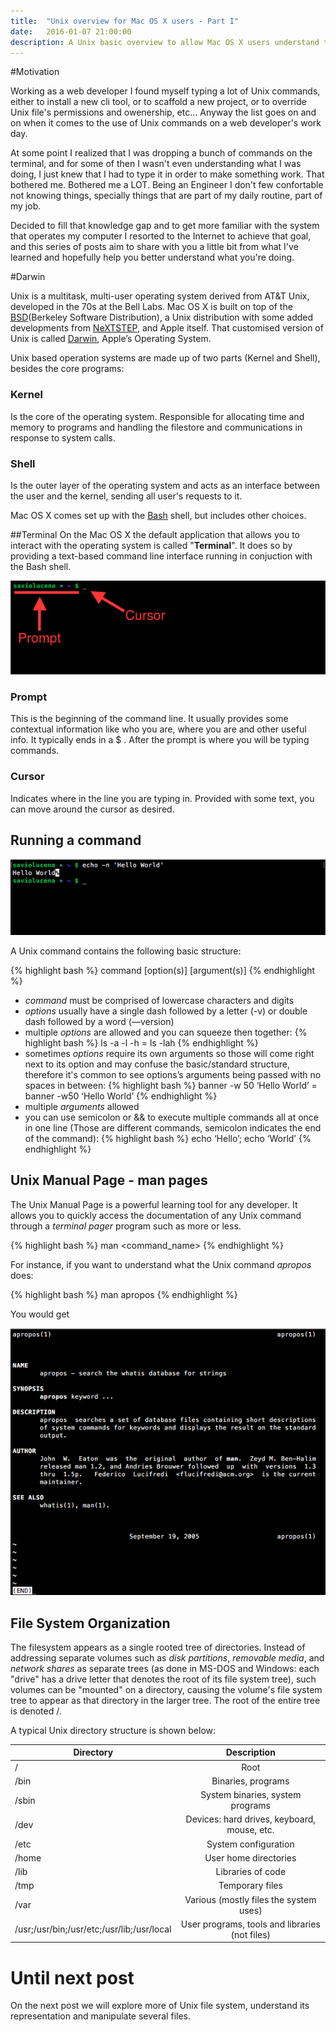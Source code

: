 ```yaml
---
title:  "Unix overview for Mac OS X users - Part I"
date:   2016-01-07 21:00:00
description: A Unix basic overview to allow Mac OS X users understand the powerfull operating systema underneath Mac OS X
---
```


#Motivation

Working as a web developer I found myself typing a lot of Unix commands, either to install a new cli tool, or to scaffold a new project, or to override Unix file's permissions and owenership, etc... Anyway the list goes on and on when it comes to the use of Unix commands on a web developer's work day. 

At some point I realized that I was dropping a bunch of commands on the terminal, and for some of then I wasn't even understanding what I was doing, I just knew that I had to type it in order to make something work. That bothered me. Bothered me a LOT. Being an Engineer I don't few confortable not knowing things, specially things that are part of my daily routine, part of my job.

Decided to fill that knowledge gap and to get more familiar with the system that operates my computer I resorted to the Internet to achieve that goal, and this series of posts aim to share with you a little bit from what I've learned and hopefully help you better understand what you're doing.

#Darwin

Unix is a multitask, multi-user operating system derived from AT&T Unix, developed in the 70s at the Bell Labs. Mac OS X is built on top of the [BSD](https://en.wikipedia.org/wiki/Berkeley_Software_Distribution)(Berkeley Software Distribution), a Unix distribution with some added developments from [NeXTSTEP](https://en.wikipedia.org/wiki/NeXTSTEP), and Apple itself. That customised version of Unix is called [Darwin](https://en.wikipedia.org/wiki/Darwin_(operating_system)), Apple’s Operating System.

Unix based operation systems are made up of two parts (Kernel and Shell), besides the core programs:

### Kernel
Is the core of the operating system. Responsible for allocating time and memory to programs and handling the filestore and communications in response to system calls.

### Shell
Is the outer layer of the operating system and acts as an interface between the user and the kernel, sending all user's requests to it.

Mac OS X comes set up with the [Bash](https://en.wikipedia.org/wiki/Bash_(Unix_shell)) shell, but includes other choices.

##Terminal
On the Mac OS X the default application that allows you to interact with the operating system is called "**Terminal**". It does so by providing a text-based command line interface running in conjuction with the Bash shell.

![Terminal screenshot](/assets/images/terminal.png)

### Prompt
This is the beginning of the command line. It usually provides some contextual information like who you are, where you are and other useful info. It typically ends in a $ . After the prompt is where you will be typing commands.

### Cursor
Indicates where in the line you are typing in. Provided with some text, you can move around the cursor as desired.

## Running a command
![Basic command](/assets/images/basic-command.png)

A Unix command contains the following basic structure:

{% highlight bash %}
command [option(s)] [argument(s)]
{% endhighlight %}

* *command* must be comprised of lowercase characters and digits
* *options* usually have a single dash followed by a letter (-v) or double dash followed by a word (—version)
* multiple *options* are allowed and you can squeeze then together:
{% highlight bash %}
ls -a  -l -h = ls -lah
{% endhighlight %}
* sometimes *options* require its own arguments so those will come right next to its option and may confuse the basic/standard structure, therefore it's common to see options’s arguments being passed with no spaces in between:
{% highlight bash %}
banner -w 50 ‘Hello World’ = banner -w50 ‘Hello World’
{% endhighlight %}
* multiple *arguments* allowed
* you can use semicolon or && to execute multiple commands all at once in one line (Those are different commands, semicolon indicates the end of the command):
{% highlight bash %}
echo ‘Hello’; echo ‘World’
{% endhighlight %}

## Unix Manual Page - man pages
The Unix Manual Page is a powerful learning tool for any developer. It allows you to quickly access the documentation of any Unix command through a *terminal pager* program such as more or less.

{% highlight bash %}
man <command_name>
{% endhighlight %}

For instance, if you want to understand what the Unix command *apropos* does:

{% highlight bash %}
man apropos
{% endhighlight %}

You would get

![Apropos](/assets/images/man-apropos.png)

## File System Organization

The filesystem appears as a single rooted tree of directories. Instead of addressing separate volumes such as *disk partitions*, *removable media*, and *network shares* as separate trees (as done in MS-DOS and Windows: each "drive" has a drive letter that denotes the root of its file system tree), such volumes can be "mounted" on a directory, causing the volume's file system tree to appear as that directory in the larger tree. The root of the entire tree is denoted /.

A typical Unix directory structure is shown below:

| Directory        														| Description           
| ------------------------------------------- |:---------------------------------------------:
| /      																			| Root
| /bin      																	| Binaries, programs      
| /sbin  																			| System binaries, system programs
| /dev  																			| Devices: hard drives, keyboard, mouse, etc.
| /etc  																			| System configuration
| /home  																			| User home directories
| /lib  																			| Libraries of code
| /tmp  																			| Temporary files
| /var  																			| Various (mostly files the system uses)
| /usr;/usr/bin;/usr/etc;/usr/lib;/usr/local  | User programs, tools and libraries (not files)

# Until next post

On the next post we will explore more of Unix file system, understand its representation and manipulate several files. 